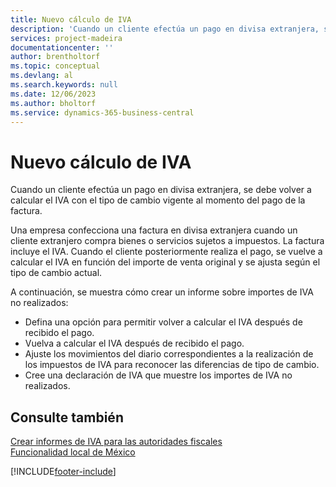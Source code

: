 ```yaml
---
title: Nuevo cálculo de IVA
description: 'Cuando un cliente efectúa un pago en divisa extranjera, se debe volver a calcular el IVA con el tipo de cambio vigente al momento del pago de la factura.'
services: project-madeira
documentationcenter: ''
author: brentholtorf
ms.topic: conceptual
ms.devlang: al
ms.search.keywords: null
ms.date: 12/06/2023
ms.author: bholtorf
ms.service: dynamics-365-business-central
---
```

# <a name="vat-recalculation"></a>Nuevo cálculo de IVA
Cuando un cliente efectúa un pago en divisa extranjera, se debe volver a calcular el IVA con el tipo de cambio vigente al momento del pago de la factura.  

Una empresa confecciona una factura en divisa extranjera cuando un cliente extranjero compra bienes o servicios sujetos a impuestos. La factura incluye el IVA. Cuando el cliente posteriormente realiza el pago, se vuelve a calcular el IVA en función del importe de venta original y se ajusta según el tipo de cambio actual.  

A continuación, se muestra cómo crear un informe sobre importes de IVA no realizados:  

- Defina una opción para permitir volver a calcular el IVA después de recibido el pago.  
- Vuelva a calcular el IVA después de recibido el pago.  
- Ajuste los movimientos del diario correspondientes a la realización de los impuestos de IVA para reconocer las diferencias de tipo de cambio.  
- Cree una declaración de IVA que muestre los importes de IVA no realizados.

## <a name="see-also"></a>Consulte también

[Crear informes de IVA para las autoridades fiscales](../../finance-how-report-vat.md)   
[Funcionalidad local de México](mexico-local-functionality.md)


[!INCLUDE[footer-include](../../includes/footer-banner.md)]
